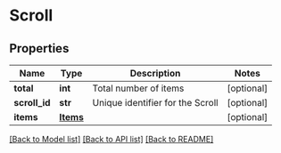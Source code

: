 # Scroll

## Properties
Name | Type | Description | Notes
------------ | ------------- | ------------- | -------------
**total** | **int** | Total number of items | [optional] 
**scroll_id** | **str** | Unique identifier for the Scroll | [optional] 
**items** | [**Items**](Items.md) |  | [optional] 

[[Back to Model list]](../README.md#documentation-for-models) [[Back to API list]](../README.md#documentation-for-api-endpoints) [[Back to README]](../README.md)



